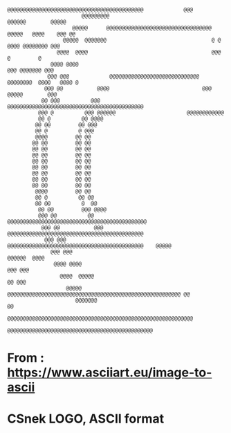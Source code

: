                                   @@@@@@@@@@@@@@@@@@@@@@@@@@@@@@@@@@@@@@@@@@@@             @@@    
                            @@@@@@@@@                                       @@@@@@        @@@@@   
                         @@@@@      @@@@@@@@@@@@@@@@@@@@@@@@@@@@@@@@@@  @@@@@   @@@@    @@@ @@    
                      @@@@@  @@@@@@@                                  @ @    @@@@ @@@@@@@@ @@@    
                    @@@@  @@@@                                        @@@        @         @      
                  @@@@ @@@@                                                    @@@ @@@@@@@ @@@    
                 @@@ @@@             @@@@@@@@@@@@@@@@@@@@@@@@@@@@@     @@@@@@@@  @@@@   @@@@ @    
                @@@ @@           @@@@                              @@@        @@@@@        @@@    
               @@ @@@          @@@  @@@@@@@@@@@@@@@@@@@@@@@@@@@@@@@@@@@@@@@@@@@@                  
              @@@ @          @@@ @@@@@@                       @@@@@@@@@@@@                        
              @@ @          @@ @@@@                                                               
             @@ @@         @@ @@@                                                                 
             @@ @          @ @@@                                                                  
             @@@@         @@ @@                                                                   
            @@ @@         @@ @@                                                                   
            @@ @@         @@ @@                                                                   
            @@ @@         @@ @@                                                                   
            @@ @@         @@ @@                                                                   
            @@ @@         @@ @@                                                                   
            @@ @@         @@ @@                                                                   
            @@ @@         @@ @@                                                                   
            @@ @@         @@ @@                                                                   
             @@@@         @@ @@                                                                   
             @@ @          @@ @@                                                                  
             @@ @@          @  @@                                                                 
              @@ @@         @@@ @@@@                                                              
              @@@ @@          @@  @@@@@@@@@@@@@@@@@@@@@@@@@@@@@@@@@@@@@@@@@@@@@                   
               @@@ @@           @@@     @@@@@@@@@@@@@@@@@@@@@@@@@@@@@@@@@@@@@@@@@@@@              
                @@@ @@@           @@@@@@@@@@@@@@@@@@@@@@@@@@@@@@@@@@@@@@@@@@@@    @@@@@           
                  @@@ @@@                                                    @@@@@@  @@@@         
                   @@@@ @@@@                                                       @@@ @@@        
                     @@@@  @@@@@                                                     @@ @@@       
                       @@@@@    @@@@@@@@@@@@@@@@@@@@@@@@@@@@@@@@@@@@@@@@@@@@@@@@@@@@@@@@ @@       
                          @@@@@@@                                                        @@       
                               @@@@@@@@@@@@@@@@@@@@@@@@@@@@@@@@@@@@@@@@@@@@@@@@@@@@@@@@@@@@       
                                     @@@@@@@@@@@@@@@@@@@@@@@@@@@@@@@@@@@@@@@@@@@@@@@               





# From : https://www.asciiart.eu/image-to-ascii
# CSnek LOGO, ASCII format